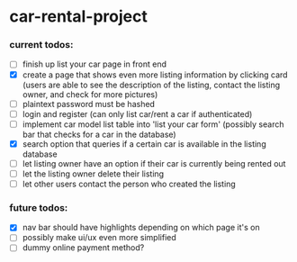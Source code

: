 # car-rental-project

### current todos:
- [ ] finish up list your car page in front end
- [x] create a page that shows even more listing information by clicking card (users are able to see the description of the listing, contact the listing owner, and check for more pictures)
- [ ] plaintext password must be hashed
- [ ] login and register (can only list car/rent a car if authenticated)
- [ ] implement car model list table into 'list your car form' (possibly search bar that checks for a car in the database)
- [x] search option that queries if a certain car is available in the listing database
- [ ] let listing owner have an option if their car is currently being rented out
- [ ] let the listing owner delete their listing
- [ ] let other users contact the person who created the listing

### future todos:
- [x] nav bar should have highlights depending on which page it's on
- [ ] possibly make ui/ux even more simplified
- [ ] dummy online payment method?
